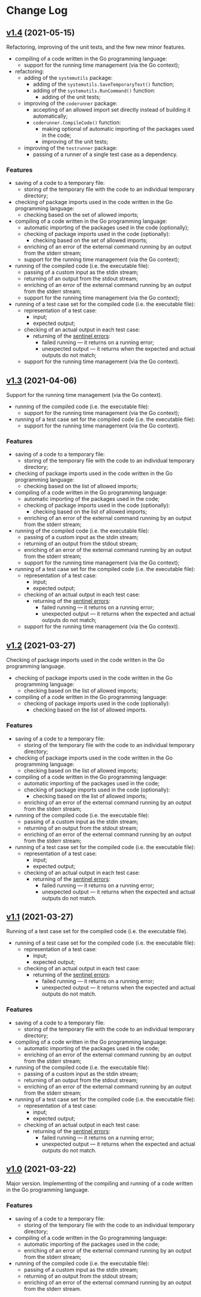 # Change Log

## [v1.4](https://github.com/thewizardplusplus/go-code-runner/tree/v1.4) (2021-05-15)

Refactoring, improving of the unit tests, and the few new minor features.

- compiling of a code written in the Go programming language:
  - support for the running time management (via the Go context);
- refactoring:
  - adding of the `systemutils` package:
    - adding of the `systemutils.SaveTemporaryText()` function;
    - adding of the `systemutils.RunCommand()` function:
      - adding of the unit tests;
  - improving of the `coderunner` package:
    - accepting of an allowed import set directly instead of building it automatically;
    - `coderunner.CompileCode()` function:
      - making optional of automatic importing of the packages used in the code;
      - improving of the unit tests;
  - improving of the `testrunner` package:
    - passing of a runner of a single test case as a dependency.

### Features

- saving of a code to a temporary file:
  - storing of the temporary file with the code to an individual temporary directory;
- checking of package imports used in the code written in the Go programming language:
  - checking based on the set of allowed imports;
- compiling of a code written in the Go programming language:
  - automatic importing of the packages used in the code (optionally);
  - checking of package imports used in the code (optionally):
    - checking based on the set of allowed imports;
  - enriching of an error of the external command running by an output from the stderr stream;
  - support for the running time management (via the Go context);
- running of the compiled code (i.e. the executable file):
  - passing of a custom input as the stdin stream;
  - returning of an output from the stdout stream;
  - enriching of an error of the external command running by an output from the stderr stream;
  - support for the running time management (via the Go context);
- running of a test case set for the compiled code (i.e. the executable file):
  - representation of a test case:
    - input;
    - expected output;
  - checking of an actual output in each test case:
    - returning of the [sentinel errors](https://dave.cheney.net/2016/04/27/dont-just-check-errors-handle-them-gracefully#sentinel%20errors):
      - failed running &mdash; it returns on a running error;
      - unexpected output &mdash; it returns when the expected and actual outputs do not match;
  - support for the running time management (via the Go context).

## [v1.3](https://github.com/thewizardplusplus/go-code-runner/tree/v1.3) (2021-04-06)

Support for the running time management (via the Go context).

- running of the compiled code (i.e. the executable file):
  - support for the running time management (via the Go context);
- running of a test case set for the compiled code (i.e. the executable file):
  - support for the running time management (via the Go context).

### Features

- saving of a code to a temporary file:
  - storing of the temporary file with the code to an individual temporary directory;
- checking of package imports used in the code written in the Go programming language:
  - checking based on the list of allowed imports;
- compiling of a code written in the Go programming language:
  - automatic importing of the packages used in the code;
  - checking of package imports used in the code (optionally):
    - checking based on the list of allowed imports;
  - enriching of an error of the external command running by an output from the stderr stream;
- running of the compiled code (i.e. the executable file):
  - passing of a custom input as the stdin stream;
  - returning of an output from the stdout stream;
  - enriching of an error of the external command running by an output from the stderr stream;
  - support for the running time management (via the Go context);
- running of a test case set for the compiled code (i.e. the executable file):
  - representation of a test case:
    - input;
    - expected output;
  - checking of an actual output in each test case:
    - returning of the [sentinel errors](https://dave.cheney.net/2016/04/27/dont-just-check-errors-handle-them-gracefully#sentinel%20errors):
      - failed running &mdash; it returns on a running error;
      - unexpected output &mdash; it returns when the expected and actual outputs do not match;
  - support for the running time management (via the Go context).

## [v1.2](https://github.com/thewizardplusplus/go-code-runner/tree/v1.2) (2021-03-27)

Checking of package imports used in the code written in the Go programming language.

- checking of package imports used in the code written in the Go programming language:
  - checking based on the list of allowed imports;
- compiling of a code written in the Go programming language:
  - checking of package imports used in the code (optionally):
    - checking based on the list of allowed imports.

### Features

- saving of a code to a temporary file:
  - storing of the temporary file with the code to an individual temporary directory;
- checking of package imports used in the code written in the Go programming language:
  - checking based on the list of allowed imports;
- compiling of a code written in the Go programming language:
  - automatic importing of the packages used in the code;
  - checking of package imports used in the code (optionally):
    - checking based on the list of allowed imports;
  - enriching of an error of the external command running by an output from the stderr stream;
- running of the compiled code (i.e. the executable file):
  - passing of a custom input as the stdin stream;
  - returning of an output from the stdout stream;
  - enriching of an error of the external command running by an output from the stderr stream;
- running of a test case set for the compiled code (i.e. the executable file):
  - representation of a test case:
    - input;
    - expected output;
  - checking of an actual output in each test case:
    - returning of the [sentinel errors](https://dave.cheney.net/2016/04/27/dont-just-check-errors-handle-them-gracefully#sentinel%20errors):
      - failed running &mdash; it returns on a running error;
      - unexpected output &mdash; it returns when the expected and actual outputs do not match.

## [v1.1](https://github.com/thewizardplusplus/go-code-runner/tree/v1.1) (2021-03-27)

Running of a test case set for the compiled code (i.e. the executable file).

- running of a test case set for the compiled code (i.e. the executable file):
  - representation of a test case:
    - input;
    - expected output;
  - checking of an actual output in each test case:
    - returning of the [sentinel errors](https://dave.cheney.net/2016/04/27/dont-just-check-errors-handle-them-gracefully#sentinel%20errors):
      - failed running &mdash; it returns on a running error;
      - unexpected output &mdash; it returns when the expected and actual outputs do not match.

### Features

- saving of a code to a temporary file:
  - storing of the temporary file with the code to an individual temporary directory;
- compiling of a code written in the Go programming language:
  - automatic importing of the packages used in the code;
  - enriching of an error of the external command running by an output from the stderr stream;
- running of the compiled code (i.e. the executable file):
  - passing of a custom input as the stdin stream;
  - returning of an output from the stdout stream;
  - enriching of an error of the external command running by an output from the stderr stream;
- running of a test case set for the compiled code (i.e. the executable file):
  - representation of a test case:
    - input;
    - expected output;
  - checking of an actual output in each test case:
    - returning of the [sentinel errors](https://dave.cheney.net/2016/04/27/dont-just-check-errors-handle-them-gracefully#sentinel%20errors):
      - failed running &mdash; it returns on a running error;
      - unexpected output &mdash; it returns when the expected and actual outputs do not match.

## [v1.0](https://github.com/thewizardplusplus/go-code-runner/tree/v1.0) (2021-03-22)

Major version. Implementing of the compiling and running of a code written in the Go programming language.

### Features

- saving of a code to a temporary file:
  - storing of the temporary file with the code to an individual temporary directory;
- compiling of a code written in the Go programming language:
  - automatic importing of the packages used in the code;
  - enriching of an error of the external command running by an output from the stderr stream;
- running of the compiled code (i.e. the executable file):
  - passing of a custom input as the stdin stream;
  - returning of an output from the stdout stream;
  - enriching of an error of the external command running by an output from the stderr stream.
